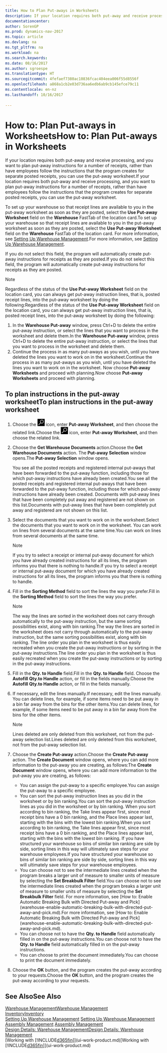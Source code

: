 ```yaml
---
title: How to Plan Put-aways in Worksheets
description: If your location requires both put-away and receive processing, and you want to plan put-away instructions for a number of receipts, rather than have employees follow the instructions that the program creates for separate posted receipts, you can use the put-away worksheet.
documentationcenter: 
author: SorenGP
ms.prod: dynamics-nav-2017
ms.topic: article
ms.devlang: na
ms.tgt_pltfrm: na
ms.workload: na
ms.search.keywords: 
ms.date: 08/16/2017
ms.author: sgroespe
ms.translationtype: HT
ms.sourcegitcommit: 4fefaef7380ac10836fcac404eea006f55d8556f
ms.openlocfilehash: a868a1cb2e03d736aa6edb6ab9cb145efce79c11
ms.contentlocale: en-nz
ms.lasthandoff: 10/16/2017

---
```

# <a name="how-to-plan-put-aways-in-worksheets"></a><span data-ttu-id="84428-103">How to: Plan Put-aways in Worksheets</span><span class="sxs-lookup"><span data-stu-id="84428-103">How to: Plan Put-aways in Worksheets</span></span>
<span data-ttu-id="84428-104">If your location requires both put-away and receive processing, and you want to plan put-away instructions for a number of receipts, rather than have employees follow the instructions that the program creates for separate posted receipts, you can use the put-away worksheet.</span><span class="sxs-lookup"><span data-stu-id="84428-104">If your location requires both put-away and receive processing, and you want to plan put-away instructions for a number of receipts, rather than have employees follow the instructions that the program creates for separate posted receipts, you can use the put-away worksheet.</span></span>  

<span data-ttu-id="84428-105">To set up your warehouse so that receipt lines are available to you in the put-away worksheet as soon as they are posted, select the **Use Put-away Worksheet** field on the **Warehouse** FastTab of the location card.</span><span class="sxs-lookup"><span data-stu-id="84428-105">To set up your warehouse so that receipt lines are available to you in the put-away worksheet as soon as they are posted, select the **Use Put-away Worksheet** field on the **Warehouse** FastTab of the location card.</span></span> <span data-ttu-id="84428-106">For more information, see [Setting Up Warehouse Management](warehouse-setup-warehouse.md).</span><span class="sxs-lookup"><span data-stu-id="84428-106">For more information, see [Setting Up Warehouse Management](warehouse-setup-warehouse.md).</span></span>  

<span data-ttu-id="84428-107">If you do not select this field, the program will automatically create put-away instructions for receipts as they are posted.</span><span class="sxs-lookup"><span data-stu-id="84428-107">If you do not select this field, the program will automatically create put-away instructions for receipts as they are posted.</span></span>  

> [!NOTE]  
>  <span data-ttu-id="84428-108">Regardless of the status of the **Use Put-away Worksheet** field on the location card, you can always get put-away instruction lines, that is, posted receipt lines, into the put-away worksheet by doing the following:</span><span class="sxs-lookup"><span data-stu-id="84428-108">Regardless of the status of the **Use Put-away Worksheet** field on the location card, you can always get put-away instruction lines, that is, posted receipt lines, into the put-away worksheet by doing the following:</span></span>  
>   
>  1.  <span data-ttu-id="84428-109">In the **Warehouse Put-away** window, press Ctrl+D to delete the entire put-away instruction, or select the lines that you want to process in the worksheet and delete them.</span><span class="sxs-lookup"><span data-stu-id="84428-109">In the **Warehouse Put-away** window, press Ctrl+D to delete the entire put-away instruction, or select the lines that you want to process in the worksheet and delete them.</span></span>  
> 2.  <span data-ttu-id="84428-110">Continue the process in as many put-aways as you wish, until you have deleted the lines you want to work on in the worksheet.</span><span class="sxs-lookup"><span data-stu-id="84428-110">Continue the process in as many put-aways as you wish, until you have deleted the lines you want to work on in the worksheet.</span></span> <span data-ttu-id="84428-111">Now choose **Put-away Worksheets** and proceed with planning.</span><span class="sxs-lookup"><span data-stu-id="84428-111">Now choose **Put-away Worksheets** and proceed with planning.</span></span>  

## <a name="to-plan-instructions-in-the-put-away-worksheet"></a><span data-ttu-id="84428-112">To plan instructions in the put-away worksheet</span><span class="sxs-lookup"><span data-stu-id="84428-112">To plan instructions in the put-away worksheet</span></span>  
1.  <span data-ttu-id="84428-113">Choose the ![Search for Page or Report](media/ui-search/search_small.png "Search for Page or Report icon") icon, enter **Put-away Worksheet**, and then choose the related link.</span><span class="sxs-lookup"><span data-stu-id="84428-113">Choose the ![Search for Page or Report](media/ui-search/search_small.png "Search for Page or Report icon") icon, enter **Put-away Worksheet**, and then choose the related link.</span></span>  
2.  <span data-ttu-id="84428-114">Choose the **Get Warehouse Documents** action.</span><span class="sxs-lookup"><span data-stu-id="84428-114">Choose the **Get Warehouse Documents** action.</span></span> <span data-ttu-id="84428-115">The **Put-away Selection** window opens.</span><span class="sxs-lookup"><span data-stu-id="84428-115">The **Put-away Selection** window opens.</span></span>  

    <span data-ttu-id="84428-116">You see all the posted receipts and registered internal put-aways that have been forwarded to the put-away function, including those for which put-away instructions have already been created.</span><span class="sxs-lookup"><span data-stu-id="84428-116">You see all the posted receipts and registered internal put-aways that have been forwarded to the put-away function, including those for which put-away instructions have already been created.</span></span> <span data-ttu-id="84428-117">Documents with put-away lines that have been completely put away and registered are not shown on this list.</span><span class="sxs-lookup"><span data-stu-id="84428-117">Documents with put-away lines that have been completely put away and registered are not shown on this list.</span></span>  

3. <span data-ttu-id="84428-118">Select the documents that you want to work on in the worksheet.</span><span class="sxs-lookup"><span data-stu-id="84428-118">Select the documents that you want to work on in the worksheet.</span></span> <span data-ttu-id="84428-119">You can work on lines from several documents at the same time.</span><span class="sxs-lookup"><span data-stu-id="84428-119">You can work on lines from several documents at the same time.</span></span>  

    > [!NOTE]  
    >  <span data-ttu-id="84428-120">If you try to select a receipt or internal put-away document for which you have already created instructions for all its lines, the program informs you that there is nothing to handle.</span><span class="sxs-lookup"><span data-stu-id="84428-120">If you try to select a receipt or internal put-away document for which you have already created instructions for all its lines, the program informs you that there is nothing to handle.</span></span>  

4. <span data-ttu-id="84428-121">Fill in the **Sorting Method** field to sort the lines the way you prefer.</span><span class="sxs-lookup"><span data-stu-id="84428-121">Fill in the **Sorting Method** field to sort the lines the way you prefer.</span></span>  

    > [!NOTE]  
    >  <span data-ttu-id="84428-122">The way the lines are sorted in the worksheet does not carry through automatically to the put-away instruction, but the same sorting possibilities exist, along with bin ranking.</span><span class="sxs-lookup"><span data-stu-id="84428-122">The way the lines are sorted in the worksheet does not carry through automatically to the put-away instruction, but the same sorting possibilities exist, along with bin ranking.</span></span> <span data-ttu-id="84428-123">The line order you plan in the worksheet is thus easily recreated when you create the put-away instructions or by sorting in the put-away instructions.</span><span class="sxs-lookup"><span data-stu-id="84428-123">The line order you plan in the worksheet is thus easily recreated when you create the put-away instructions or by sorting in the put-away instructions.</span></span>  

5.  <span data-ttu-id="84428-124">Fill in the **Qty. to Handle** field.</span><span class="sxs-lookup"><span data-stu-id="84428-124">Fill in the **Qty. to Handle** field.</span></span> <span data-ttu-id="84428-125">Choose the **Autofill Qty.to Handle** action, or fill in the fields manually.</span><span class="sxs-lookup"><span data-stu-id="84428-125">Choose the **Autofill Qty.to Handle** action, or fill in the fields manually.</span></span>  
6.  <span data-ttu-id="84428-126">If necessary, edit the lines manually.</span><span class="sxs-lookup"><span data-stu-id="84428-126">If necessary, edit the lines manually.</span></span> <span data-ttu-id="84428-127">You can delete lines, for example, if some items need to be put away in a bin far away from the bins for the other items.</span><span class="sxs-lookup"><span data-stu-id="84428-127">You can delete lines, for example, if some items need to be put away in a bin far away from the bins for the other items.</span></span>  

    > [!NOTE]  
    >  <span data-ttu-id="84428-128">Lines deleted are only deleted from this worksheet, not from the put-away selection list.</span><span class="sxs-lookup"><span data-stu-id="84428-128">Lines deleted are only deleted from this worksheet, not from the put-away selection list.</span></span>  

7.  <span data-ttu-id="84428-129">Choose the **Create Put-away** action.</span><span class="sxs-lookup"><span data-stu-id="84428-129">Choose the **Create Put-away** action.</span></span> <span data-ttu-id="84428-130">The **Create Document** window opens, where you can add more information to the put-away you are creating, as follows:</span><span class="sxs-lookup"><span data-stu-id="84428-130">The **Create Document** window opens, where you can add more information to the put-away you are creating, as follows:</span></span>  

    -   <span data-ttu-id="84428-131">You can assign the put-away to a specific employee.</span><span class="sxs-lookup"><span data-stu-id="84428-131">You can assign the put-away to a specific employee.</span></span>  
    -   <span data-ttu-id="84428-132">You can sort the put-away instruction lines as you did in the worksheet or by bin ranking.</span><span class="sxs-lookup"><span data-stu-id="84428-132">You can sort the put-away instruction lines as you did in the worksheet or by bin ranking.</span></span> <span data-ttu-id="84428-133">When you sort according to bin ranking, the Take lines appear first, since most receipt bins have a 0 bin ranking, and the Place lines appear last, starting with the bins with the lowest bin ranking.</span><span class="sxs-lookup"><span data-stu-id="84428-133">When you sort according to bin ranking, the Take lines appear first, since most receipt bins have a 0 bin ranking, and the Place lines appear last, starting with the bins with the lowest bin ranking.</span></span> <span data-ttu-id="84428-134">If you have structured your warehouse so bins of similar bin ranking are side by side, sorting lines in this way will ultimately save steps for your warehouse employees.</span><span class="sxs-lookup"><span data-stu-id="84428-134">If you have structured your warehouse so bins of similar bin ranking are side by side, sorting lines in this way will ultimately save steps for your warehouse employees.</span></span>  
    -   <span data-ttu-id="84428-135">You can choose not to see the intermediate lines created when the program breaks a larger unit of measure to smaller units of measure by selecting the **Set Breakbulk Filter** field.</span><span class="sxs-lookup"><span data-stu-id="84428-135">You can choose not to see the intermediate lines created when the program breaks a larger unit of measure to smaller units of measure by selecting the **Set Breakbulk Filter** field.</span></span> <span data-ttu-id="84428-136">For more information, see [How to: Enable Automatic Breaking Bulk with Directed Put-away and Pick] (warehouse-enable-automatic-breaking-bulk-with-directed-put-away-and-pick.md).</span><span class="sxs-lookup"><span data-stu-id="84428-136">For more information, see [How to: Enable Automatic Breaking Bulk with Directed Put-away and Pick] (warehouse-enable-automatic-breaking-bulk-with-directed-put-away-and-pick.md).</span></span>  
    -   <span data-ttu-id="84428-137">You can choose not to have the **Qty. to Handle** field automatically filled in on the put-away instructions.</span><span class="sxs-lookup"><span data-stu-id="84428-137">You can choose not to have the **Qty. to Handle** field automatically filled in on the put-away instructions.</span></span>  
    -   <span data-ttu-id="84428-138">You can choose to print the document immediately.</span><span class="sxs-lookup"><span data-stu-id="84428-138">You can choose to print the document immediately.</span></span>  

8.  <span data-ttu-id="84428-139">Choose the **OK** button, and the program creates the put-away according to your requests.</span><span class="sxs-lookup"><span data-stu-id="84428-139">Choose the **OK** button, and the program creates the put-away according to your requests.</span></span>  

## <a name="see-also"></a><span data-ttu-id="84428-140">See Also</span><span class="sxs-lookup"><span data-stu-id="84428-140">See Also</span></span>  
[<span data-ttu-id="84428-141">Warehouse Management</span><span class="sxs-lookup"><span data-stu-id="84428-141">Warehouse Management</span></span>](warehouse-manage-warehouse.md)  
[<span data-ttu-id="84428-142">Inventory</span><span class="sxs-lookup"><span data-stu-id="84428-142">Inventory</span></span>](inventory-manage-inventory.md)  
<span data-ttu-id="84428-143">[Setting Up Warehouse Management](warehouse-setup-warehouse.md)   </span><span class="sxs-lookup"><span data-stu-id="84428-143">[Setting Up Warehouse Management](warehouse-setup-warehouse.md)   </span></span>  
<span data-ttu-id="84428-144">[Assembly Management](assembly-assemble-items.md)  </span><span class="sxs-lookup"><span data-stu-id="84428-144">[Assembly Management](assembly-assemble-items.md)  </span></span>  
[<span data-ttu-id="84428-145">Design Details: Warehouse Management</span><span class="sxs-lookup"><span data-stu-id="84428-145">Design Details: Warehouse Management</span></span>](design-details-warehouse-management.md)  
<span data-ttu-id="84428-146">[Working with [!INCLUDE[d365fin](includes/d365fin_md.md)]](ui-work-product.md)</span><span class="sxs-lookup"><span data-stu-id="84428-146">[Working with [!INCLUDE[d365fin](includes/d365fin_md.md)]](ui-work-product.md)</span></span>

